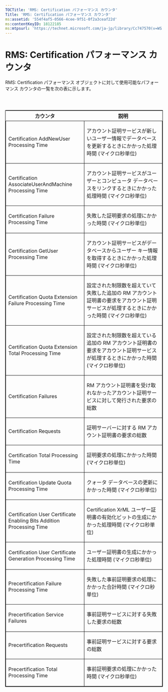 ```yaml
---
TOCTitle: 'RMS: Certification パフォーマンス カウンタ'
Title: 'RMS: Certification パフォーマンス カウンタ'
ms:assetid: '554f4af5-0566-4cee-9f51-0f2a3ceaf22d'
ms:contentKeyID: 18122185
ms:mtpsurl: 'https://technet.microsoft.com/ja-jp/library/Cc747570(v=WS.10)'
---
```


RMS: Certification パフォーマンス カウンタ
==========================================

RMS: Certification パフォーマンス オブジェクトに対して使用可能なパフォーマンス カウンタの一覧を次の表に示します。

###  

<p> </p>
<table style="border:1px solid black;">
<colgroup>
<col width="50%" />
<col width="50%" />
</colgroup>
<thead>
<tr class="header">
<th>カウンタ</th>
<th>説明</th>
</tr>
</thead>
<tbody>
<tr class="odd">
<td style="border:1px solid black;"><p>Certification AddNewUser Processing Time</p></td>
<td style="border:1px solid black;"><p>アカウント証明サービスが新しいユーザー情報でデータベースを更新するときにかかった処理時間 (マイクロ秒単位)</p></td>
</tr>  
<tr class="even">
<td style="border:1px solid black;"><p>Certification AssociateUserAndMachine Processing Time</p></td>
<td style="border:1px solid black;"><p>アカウント証明サービスがユーザーとコンピュータ データベースをリンクするときにかかった処理時間 (マイクロ秒単位)</p></td>
</tr>  
<tr class="odd">
<td style="border:1px solid black;"><p>Certification Failure Processing Time</p></td>
<td style="border:1px solid black;"><p>失敗した証明要求の処理にかかった時間 (マイクロ秒単位)</p></td>
</tr>  
<tr class="even">
<td style="border:1px solid black;"><p>Certification GetUser Processing Time</p></td>
<td style="border:1px solid black;"><p>アカウント証明サービスがデータベースからユーザー キー情報を取得するときにかかった処理時間 (マイクロ秒単位)</p></td>
</tr>  
<tr class="odd">
<td style="border:1px solid black;"><p>Certification Quota Extension Failure Processing Time</p></td>
<td style="border:1px solid black;"><p>設定された制限数を超えていて失敗した追加の RM アカウント証明書の要求をアカウント証明サービスが処理するときにかかった時間 (マイクロ秒単位)</p></td>
</tr>  
<tr class="even">
<td style="border:1px solid black;"><p>Certification Quota Extension Total Processing Time</p></td>
<td style="border:1px solid black;"><p>設定された制限数を超えている追加の RM アカウント証明書の要求をアカウント証明サービスが処理するときにかかった時間 (マイクロ秒単位)</p></td>
</tr>  
<tr class="odd">
<td style="border:1px solid black;"><p>Certification Failures</p></td>
<td style="border:1px solid black;"><p>RM アカウント証明書を受け取れなかったアカウント証明サービスに対して発行された要求の総数</p></td>
</tr>  
<tr class="even">
<td style="border:1px solid black;"><p>Certification Requests</p></td>
<td style="border:1px solid black;"><p>証明サーバーに対する RM アカウント証明書の要求の総数</p></td>
</tr>  
<tr class="odd">
<td style="border:1px solid black;"><p>Certification Total Processing Time</p></td>
<td style="border:1px solid black;"><p>証明要求の処理にかかった時間 (マイクロ秒単位)</p></td>
</tr>  
<tr class="even">
<td style="border:1px solid black;"><p>Certification Update Quota Processing Time</p></td>
<td style="border:1px solid black;"><p>クォータ データベースの更新にかかった時間 (マイクロ秒単位)</p></td>
</tr>  
<tr class="odd">
<td style="border:1px solid black;"><p>Certification User Certificate Enabling Bits Addition Processing Time</p></td>
<td style="border:1px solid black;"><p>Certification XrML ユーザー証明書の有効化ビットの生成にかかった処理時間 (マイクロ秒単位)</p></td>
</tr>  
<tr class="even">
<td style="border:1px solid black;"><p>Certification User Certificate Generation Processing Time</p></td>
<td style="border:1px solid black;"><p>ユーザー証明書の生成にかかった処理時間 (マイクロ秒単位)</p></td>
</tr>  
<tr class="odd">
<td style="border:1px solid black;"><p>Precertification Failure Processing Time</p></td>
<td style="border:1px solid black;"><p>失敗した事前証明要求の処理にかかった合計時間 (マイクロ秒単位)</p></td>
</tr>  
<tr class="even">
<td style="border:1px solid black;"><p>Precertification Service Failures</p></td>
<td style="border:1px solid black;"><p>事前証明サービスに対する失敗した要求の総数</p></td>
</tr>  
<tr class="odd">
<td style="border:1px solid black;"><p>Precertification Requests</p></td>
<td style="border:1px solid black;"><p>事前証明サービスに対する要求の総数</p></td>
</tr>  
<tr class="even">
<td style="border:1px solid black;"><p>Precertification Total Processing Time</p></td>
<td style="border:1px solid black;"><p>事前証明要求の処理にかかった時間 (マイクロ秒単位)</p></td>
</tr>  
</tbody>  
</table>
